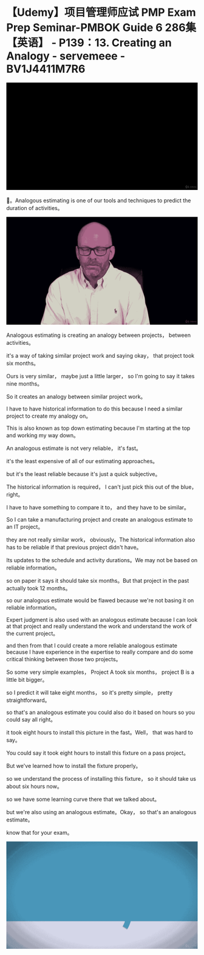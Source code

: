 # 【Udemy】项目管理师应试 PMP Exam Prep Seminar-PMBOK Guide 6  286集【英语】 - P139：13. Creating an Analogy - servemeee - BV1J4411M7R6

![](img/079ee5211719acbccc537f7aac73380b_0.png)

🎼。Analogous estimating is one of our tools and techniques to predict the duration of activities。



![](img/079ee5211719acbccc537f7aac73380b_2.png)

Analogous estimating is creating an analogy between projects， between activities。

 it's a way of taking similar project work and saying okay， that project took six months。

Ours is very similar， maybe just a little larger， so I'm going to say it takes nine months。

So it creates an analogy between similar project work。

I have to have historical information to do this because I need a similar project to create my analogy on。

This is also known as top down estimating because I'm starting at the top and working my way down。

An analogous estimate is not very reliable， it's fast。

 it's the least expensive of all of our estimating approaches。

 but it's the least reliable because it's just a quick subjective。

The historical information is required， I can't just pick this out of the blue， right。

 I have to have something to compare it to， and they have to be similar。

So I can take a manufacturing project and create an analogous estimate to an IT project。

 they are not really similar work， obviously。The historical information also has to be reliable if that previous project didn't have。

Its updates to the schedule and activity durations。We may not be based on reliable information。

 so on paper it says it should take six months。But that project in the past actually took 12 months。

 so our analogous estimate would be flawed because we're not basing it on reliable information。

Expert judgment is also used with an analogous estimate because I can look at that project and really understand the work and understand the work of the current project。

 and then from that I could create a more reliable analogous estimate because I have experience in the expertise to really compare and do some critical thinking between those two projects。

So some very simple examples， Project A took six months， project B is a little bit bigger。

 so I predict it will take eight months， so it's pretty simple， pretty straightforward。

 so that's an analogous estimate you could also do it based on hours so you could say all right。

 it took eight hours to install this picture in the fast。Well， that was hard to say。

You could say it took eight hours to install this fixture on a pass project。

But we've learned how to install the fixture properly。

 so we understand the process of installing this fixture， so it should take us about six hours now。

 so we have some learning curve there that we talked about。

 but we're also using an analogous estimate。Okay， so that's an analogous estimate。

 know that for your exam。

![](img/079ee5211719acbccc537f7aac73380b_4.png)